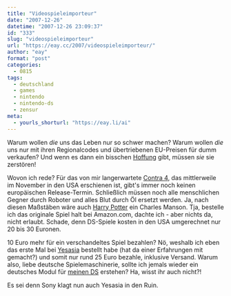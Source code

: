 ```yaml
---
title: "Videospieleimporteur"
date: "2007-12-26"
datetime: "2007-12-26 23:09:37"
id: "333"
slug: "videospieleimporteur"
url: "https://eay.cc/2007/videospieleimporteur/"
author: "eay"
format: "post"
categories:
  - 0815
tags:
  - deutschland
  - games
  - nintendo
  - nintendo-ds
  - zensur
meta:
  - yourls_shorturl: "https://eay.li/ai"
---
```


Warum wollen _die_ uns das Leben nur so schwer machen? Warum wollen _die_ uns nur mit ihren Regionalcodes und übertriebenen EU-Preisen für dumm verkaufen? Und wenn es dann ein bisschen [Hoffung](http://lik-sang.com/) gibt, müssen _sie_ sie zerstören!

Wovon ich rede? Für das von mir langerwartete [Contra 4](//eay.cc/2007/gedanken-eines-dslers/), das mittlerweile im November in den USA erschienen ist, gibt's immer noch keinen europäischen Release-Termin. Schließlich müssen noch alle menschlichen Gegner durch Roboter und alles Blut durch Öl ersetzt werden. Ja, nach diesen Maßstäben wäre auch [Harry Potter](//eay.cc/2007/harry-potter-und-der-gahner-des-eay/) ein Charles Manson. Tja, bestelle ich das originale Spiel halt bei Amazon.com, dachte ich - aber nichts da, nicht erlaubt. Schade, denn DS-Spiele kosten in den USA umgerechnet nur 20 bis 30 Euronen.

10 Euro mehr für ein verschandeltes Spiel bezahlen? Nö, weshalb ich eben das erste Mal bei [Yesasia](http://www.yesasia.com/) bestellt habe (hat da einer Erfahrungen mit gemacht?) und somit nur rund 25 Euro bezahle, inklusive Versand. Warum also, liebe deutsche Spielemaschinerie, sollte ich jemals wieder ein deutsches Modul für [meinen DS](http://eay.cc/blog/2006/06/nintendo_ds_lit_1.shtml) erstehen? Ha, wisst ihr auch nicht?!

Es sei denn Sony klagt nun auch Yesasia in den Ruin.
